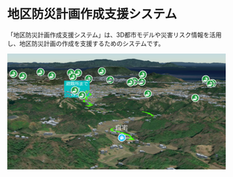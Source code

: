 # 地区防災計画作成支援システム

「地区防災計画作成支援システム」は、3D都市モデルや災害リスク情報を活用し、地区防災計画の作成を支援するためのシステムです。

![](resources/index1.png)
